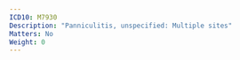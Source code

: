 ```yaml
---
ICD10: M7930
Description: "Panniculitis, unspecified: Multiple sites"
Matters: No
Weight: 0
---
```

